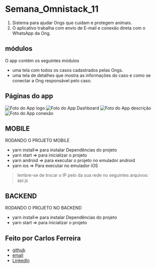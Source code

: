 # Semana_Omnistack_11 
1. Sistema para ajudar Ongs que cuidam e protegem animais.
2. O aplicativo trabalha com envio de E-mail e conexão direta com o WhatsApp da Ong.

## módulos

O app contém os seguintes módulos

* uma tela com todos os casos cadastrados pelas Ongs.
* uma tela de detalhes que mostra as informações do caso e como se conectar a Ong responsável pelo caso.

## Páginas do app
![Foto do App logo](https://github.com/CarlosSTS/Semana_Omnistack_11/blob/master/assets/logo.png)
![Foto do App Dashboard](https://github.com/CarlosSTS/Semana_Omnistack_11/blob/master/assets/dashboard.png)
![Foto do App descrição](https://github.com/CarlosSTS/Semana_Omnistack_11/blob/master/assets/description.png)
![Foto do App conexão](https://github.com/CarlosSTS/Semana_Omnistack_11/blob/master/assets/connect.png)

## MOBILE
RODANDO O PROJETO MOBILE
* yarn install=>  para instalar Dependências do projeto
* yarn start => para inicializar o projeto
* yarn android => para executar o projeto no emulador android
* yarn ios => Para executar no emulador iOS
> lembre-se de trocar o IP pelo da sua rede no seguintes arquivos: api.js

## BACKEND
RODANDO O PROJETO NO BACKEND
* yarn install=> para instalar Dependências do projeto
* yarn start =>  para inicializar o projeto

## Feito por Carlos Ferreira
* [github](https://www.github.com/CarlosSTS)
* [email](mailto://carlossts826@gmail.com)
* [LinkedIn](https://www.linkedin.com/in/carlos-ferreira-4b2ba219a/)
